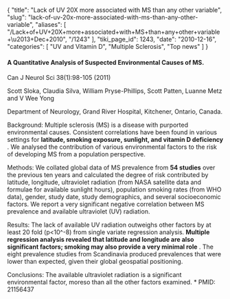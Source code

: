 {
  "title": "Lack of UV 20X more associated with MS than any other variable",
  "slug": "lack-of-uv-20x-more-associated-with-ms-than-any-other-variable",
  "aliases": [
    "/Lack+of+UV+20X+more+associated+with+MS+than+any+other+variable+\u2013+Dec+2010",
    "/1243"
  ],
  "tiki_page_id": 1243,
  "date": "2010-12-16",
  "categories": [
    "UV and Vitamin D",
    "Multiple Sclerosis",
    "Top news"
  ]
}


#### A Quantitative Analysis of Suspected Environmental Causes of MS.

Can J Neurol Sci 38(1):98-105 (2011)

Scott Sloka, Claudia Silva, William Pryse-Phillips, Scott Patten, Luanne Metz and V Wee Yong

Department of Neurology, Grand River Hospital, Kitchener, Ontario, Canada.

Background: Multiple sclerosis (MS) is a disease with purported environmental causes. Consistent correlations have been found in various settings for  **latitude, smoking exposure, sunlight, and vitamin D deficiency** . We analysed the contribution of various environmental factors to the risk of developing MS from a population perspective. 

Methods: We collated global data of MS prevalence from  **54 studies**  over the previous ten years and calculated the degree of risk contributed by latitude, longitude, ultraviolet radiation (from NASA satellite data and formulae for available sunlight hours), population smoking rates (from WHO data), gender, study date, study demographics, and several socioeconomic factors. We report a very significant negative correlation between MS prevalence and available ultraviolet (UV) radiation. 

Results: The lack of available UV radiation outweighs other factors by at least 20 fold (p<10^-8) from single variate regression analysis.  **Multiple regression analysis revealed that latitude and longitude are also significant factors; smoking may also provide a very minimal role** . The eight prevalence studies from Scandinavia produced prevalences that were lower than expected, given their global geospatial positioning. 

Conclusions: The available ultraviolet radiation is a significant environmental factor, moreso than all the other factors examined.     * PMID: 21156437

